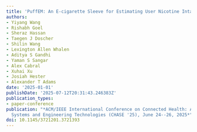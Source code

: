 ```yaml
---
title: 'PuffEM: An E-cigarette Sleeve for Estimating User Nicotine Intake'
authors:
- Yiyang Wang
- Rishabh Goel
- Sheraz Hassan
- Taegen J Doscher
- Shilin Wang
- Lexington Allen Whalen
- Aditya S Gandhi
- Yaman S Sangar
- Alex Cabral
- Xuhai Xu
- Josiah Hester
- Alexander T Adams
date: '2025-01-01'
publishDate: '2025-07-12T20:31:43.246383Z'
publication_types:
- paper-conference
publication: "*ACM/IEEE International Conference on Connected Health: Applications,
  Systems and Engineering Technologies (CHASE '25), June 24--26, 2025*"
doi: 10.1145/3721201.3721393
---
```

